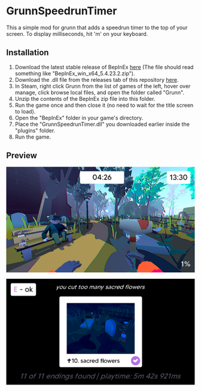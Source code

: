# GrunnSpeedrunTimer

This a simple mod for grunn that adds a speedrun timer to the top of your screen. To display milliseconds, hit 'm' on your keyboard.

## Installation
1. Download the latest stable release of BepInEx [here](https://github.com/BepInEx/BepInEx/releases) (The file should read something like "BepInEx_win_x64_5.4.23.2.zip").
2. Download the .dll file from the releases tab of this repository [here](https://github.com/SushiRoll55/GrunnSpeedrunTimer/releases).
3. In Steam, right click Grunn from the list of games of the left, hover over manage, click browse local files, and open the folder called "Grunn".
4. Unzip the contents of the BepInEx zip file into this folder.
5. Run the game once and then close it (no need to wait for the title screen to load).
6. Open the "BepInEx" folder in your game's directory.
7. Place the "GrunnSpeedrunTimer.dll" you downloaded earlier inside the "plugins" folder.
8. Run the game.

## Preview
![Image of gameplay timer](https://github.com/SushiRoll55/GrunnSpeedrunTimer/blob/master/img-2024-10-11-00-09-57.png)

![Image of ending timer](https://github.com/SushiRoll55/GrunnSpeedrunTimer/blob/master/img-2024-10-11-00-11-37.png)
